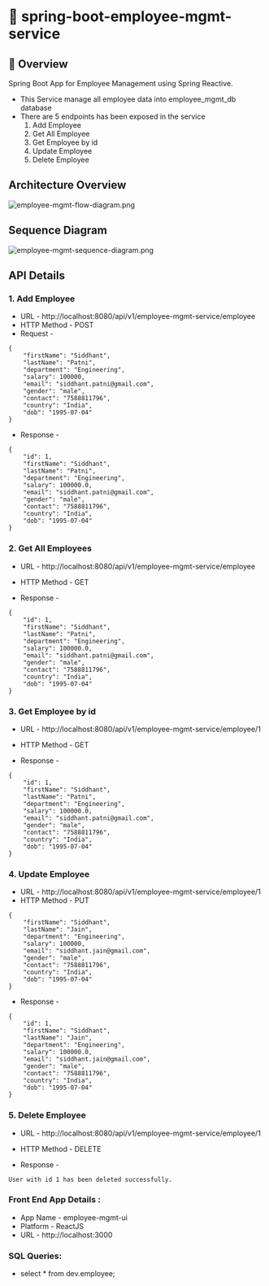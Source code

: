 # 📌 spring-boot-employee-mgmt-service

## 🚀 Overview

Spring Boot App for Employee Management using Spring Reactive.

- This Service manage all employee data into employee_mgmt_db database
- There are 5 endpoints has been exposed in the service
    1. Add Employee
    2. Get All Employee
    3. Get Employee by id
    4. Update Employee
    5. Delete Employee

## Architecture Overview

![employee-mgmt-flow-diagram.png](src/main/resources/diagrams/employee-mgmt-flow-diagram.png)

## Sequence Diagram

![employee-mgmt-sequence-diagram.png](src/main/resources/diagrams/employee-mgmt-sequence-diagram.png)

## API Details

### 1. Add Employee

- URL - http://localhost:8080/api/v1/employee-mgmt-service/employee
- HTTP Method - POST
- Request -

````
{
    "firstName": "Siddhant",
    "lastName": "Patni",
    "department": "Engineering",
    "salary": 100000,
    "email": "siddhant.patni@gmail.com",
    "gender": "male",
    "contact": "7588811796",
    "country": "India",
    "dob": "1995-07-04"
}
````

- Response -

````
{
    "id": 1,
    "firstName": "Siddhant",
    "lastName": "Patni",
    "department": "Engineering",
    "salary": 100000.0,
    "email": "siddhant.patni@gmail.com",
    "gender": "male",
    "contact": "7588811796",
    "country": "India",
    "dob": "1995-07-04"
}
````

### 2. Get All Employees

- URL - http://localhost:8080/api/v1/employee-mgmt-service/employee
- HTTP Method - GET

- Response -

````
{
    "id": 1,
    "firstName": "Siddhant",
    "lastName": "Patni",
    "department": "Engineering",
    "salary": 100000.0,
    "email": "siddhant.patni@gmail.com",
    "gender": "male",
    "contact": "7588811796",
    "country": "India",
    "dob": "1995-07-04"
}
````

### 3. Get Employee by id

- URL - http://localhost:8080/api/v1/employee-mgmt-service/employee/1
- HTTP Method - GET

- Response -

````
{
    "id": 1,
    "firstName": "Siddhant",
    "lastName": "Patni",
    "department": "Engineering",
    "salary": 100000.0,
    "email": "siddhant.patni@gmail.com",
    "gender": "male",
    "contact": "7588811796",
    "country": "India",
    "dob": "1995-07-04"
}
````

### 4. Update Employee

- URL - http://localhost:8080/api/v1/employee-mgmt-service/employee/1
- HTTP Method - PUT

````
{
    "firstName": "Siddhant",
    "lastName": "Jain",
    "department": "Engineering",
    "salary": 100000,
    "email": "siddhant.jain@gmail.com",
    "gender": "male",
    "contact": "7588811796",
    "country": "India",
    "dob": "1995-07-04"
}
````

- Response -

````
{
    "id": 1,
    "firstName": "Siddhant",
    "lastName": "Jain",
    "department": "Engineering",
    "salary": 100000.0,
    "email": "siddhant.jain@gmail.com",
    "gender": "male",
    "contact": "7588811796",
    "country": "India",
    "dob": "1995-07-04"
}
````

### 5. Delete Employee

- URL - http://localhost:8080/api/v1/employee-mgmt-service/employee/1
- HTTP Method - DELETE

- Response -

````
User with id 1 has been deleted successfully.
````

### Front End App Details :

- App Name - employee-mgmt-ui
- Platform - ReactJS
- URL - http://localhost:3000

### SQL Queries:

- select * from dev.employee;
